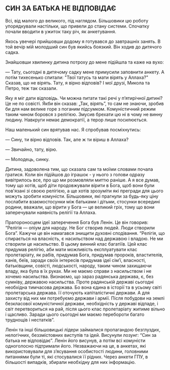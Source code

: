 ## СИН ЗА БАТЬКА НЕ ВІДПОВІДАЄ

Всі, від малого до великого, під наглядом.
Більшовики цю роботу упорядкували настільки, що привели до стану системи.
Спочатку почали вводити в ужиток таку річ, як анкетування.

Якось увечері прийшовши додому я готувався до завтрашніх занять.
В той вечір мій молодший син був якийсь боязкий.
Він ходив до дитячого садка.

Знайшовши хвилинку дитина потроху до мене підійшла та каже на вухо:

— Тату, сьогодні в дитячому садку мене примусили заповнити анкету.
А потім тихесенько спитали: "Твої татусь та мати вірять у Аллаха?"
Сказав, що не вірять.
Тату, я вірно відповів?
І мої друзі, Микола та Петро, теж так сказали.

Яку я міг дати відповідь.
Чи можна питати такі речі у п’ятирічної дитині?
Це не по совісті.
Якби він сказав: „Так, вірять”, то сам не знаючи, зробив би для нам велике горе з поганим підсумком.
Комуністичний режим таким чином боровся з релігією.
Змусив брехати цю ні в чому не винну людину.
Навкруги немає демократії, а терор лише посилюється.

Наш маленький син врятував нас.
Я спробував посміхнутись:

— Сину, ти вірно відповів.
Так, але ж ти віриш в Аллаха?

— Звичайно, тату, вірю.

— Молодець, синку.

Дитина, задоволена тим, що сказала сам та моїми словами почала гратися.
Коли він підійшов до іграшок - у нього з голови одразу вивітрилось все, про що ми розмовляли миттю раніше.
А я все думав, тому що хотів, щоб діти продовжували вірити в Бога, щоб вони були пов'язані зі своєю релігією, а ще хотів зрозуміти які прегради для цього можуть зробити комуністи.
Більшовики, які прагнули за будь-яку ціну послабити взаємостосунки між батьками і дітьми, стосунки всередині родини, вважали, що вірити у Бога — це великий гріх, тому що вони заперечували наявність релігії та Аллаха.

Прапороносцем ідеї заперечення Бога був Ленін.
Це він говорив: “Релігія — опіум для народу.
Не Бог створив людей.
Люди створили Бога”. Кажучи це він намагався знищити духовні сподівання.
“Релігія, що спирається на власність, є насильством над державою і владою.
Не ми створили це насильство.
В цьому винний клас багатіїв.
Цей клас придумав релігію, аби мати можливість експлуатувати клас пролетаріату, як рабів, придумав Бога, придумав пророків, властителів, ханів, беїв, заради своїх інтересів придумав ідеї сім’ї, власності, батьківщини, совісті, людськості, народу, таким чином захищаючи владу, яка була в їх руках.
Ми не маємо справи з насильством і не хочемо насильства.
Визнаємо, що зараз радянська держава, є, без сумніву, державою насильства.
Проте радянській державі сьогодні необхідна тимчасова держава.
Бо вона єдина в історії та в усьому світі пролетарська держава.
її оточують капіталістичні держави.
А для захисту від них ми потребуємо держави і армії.
Після побудови на землі безкласової комуністичної держави, необхідність у державі відпаде, і світ перетвориться на рай, після цього клас пролетаріату житиме вільно і щасливо.
Заради цього сьогодні ми маємо перебороти багато труднощів і нестатків”.

Ленін та інші більшовицькі лідери займалися пропагандою безглуздих, нелогічних, беззмістовних виступів та ідей.
Висунули лозунг: “Син за батька не відповідає”.
Ленін його висунув, а потім всі комуністи одноголосно підтримали його.
Незважаючи на це, в анкетах, які використовували для з’ясування особистості людини, головними питаннями були ті, які стосувалися її рідних.
Через анкети ГПУ, в більшості випадків, збирали необхідну для них інформацію.